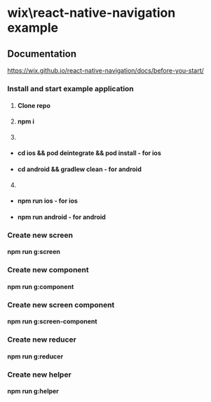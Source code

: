 # wix\react-native-navigation example

## Documentation  
https://wix.github.io/react-native-navigation/docs/before-you-start/

### Install and start example application

1. #### Clone repo
2. #### npm i
3. 
  - #### cd ios && pod deintegrate && pod install - for ios 
  - #### cd android && gradlew clean - for android
4. 
  - #### npm run ios - for ios
  - #### npm run android - for android 


### Create new screen
#### npm run g:screen

### Create new component
#### npm run g:component

### Create new screen component
#### npm run g:screen-component

### Create new reducer
#### npm run g:reducer

### Create new helper
#### npm run g:helper





<!-- # IOS

1 remove row from Podfile
- pod 'ReactNativeNavigation', :podspec => '../node_modules/react-native-navigation/ReactNativeNavigation.podspec'

2 change AppDelegate.h AppDelegate.m

# Android

1 Update android/build.gradle
2 Update MainActivity.java
3 Update MainApplication.java -->

